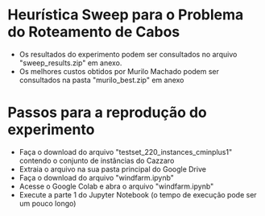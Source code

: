 # Heurística Sweep para o Problema do Roteamento de Cabos

- Os resultados do experimento podem ser consultados no arquivo "sweep_results.zip" em anexo.
- Os melhores custos obtidos por Murilo Machado podem ser consultados na pasta "murilo_best.zip" em anexo

# Passos para a reprodução do experimento

- Faça o download do arquivo "testset_220_instances_cminplus1" contendo o conjunto de instâncias do Cazzaro
- Extraia o arquivo na sua pasta principal do Google Drive
- Faça o download do arquivo "windfarm.ipynb"
- Acesse o Google Colab e abra o arquivo "windfarm.ipynb"
- Execute a parte 1 do Jupyter Notebook (o tempo de execução pode ser um pouco longo)

